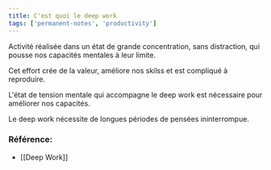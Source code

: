 ```yaml
---
title: C'est quoi le deep work
tags: ['permanent-notes', 'productivity']
---
```


Activité réalisée dans un état de grande concentration, sans distraction, qui pousse nos capacités mentales à leur limite.

Cet effort crée de la valeur, améliore nos skilss et est compliqué à reproduire.

L'état de tension mentale qui accompagne le deep work est nécessaire pour améliorer nos capacités. 

Le deep work nécessite de longues périodes de pensées ininterrompue.

### Référence: 
- [[Deep Work]]